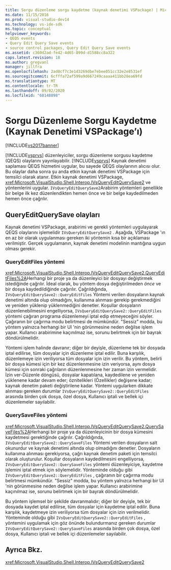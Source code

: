 ```yaml
---
title: Sorgu düzenleme sorgu kaydetme (kaynak denetimi VSPackage) | Microsoft Docs
ms.date: 11/15/2016
ms.prod: visual-studio-dev14
ms.technology: vs-ide-sdk
ms.topic: conceptual
helpviewer_keywords:
- QEQS events
- Query Edit Query Save events
- source control packages, Query Edit Query Save events
ms.assetid: c360d2ad-fe42-4d65-899d-d1588cc8a322
caps.latest.revision: 18
ms.author: gregvanl
manager: jillfra
ms.openlocfilehash: 2ad0cf7c3e1d3269dbe7ebee051cc32e2e8531ef
ms.sourcegitcommit: 6cfffa72af599a9d667249caaaa411bb28ea69fd
ms.translationtype: MT
ms.contentlocale: tr-TR
ms.lasthandoff: 09/02/2020
ms.locfileid: "68148898"
---
```

# <a name="query-edit-query-save-source-control-vspackage"></a>Sorgu Düzenleme Sorgu Kaydetme (Kaynak Denetimi VSPackage’ı)
[!INCLUDE[vs2017banner](../../includes/vs2017banner.md)]

[!INCLUDE[vsprvs](../../includes/vsprvs-md.md)] düzenleyiciler, sorgu düzenleme sorgusu kaydetme (QEQS) olaylarını yayınlayabilir. [!INCLUDE[vsprvs](../../includes/vsprvs-md.md)] Kaynak denetimi saplaması QEQS hizmetini uygular, bu sayede QEQS olaylarının alıcısı olur. Bu olaylar daha sonra şu anda etkin kaynak denetimi VSPackage için temsilci olarak atanır. Etkin kaynak denetimi VSPackage, <xref:Microsoft.VisualStudio.Shell.Interop.IVsQueryEditQuerySave2> ve yöntemlerini uygular. `IVsQueryEditQuerySave2`Arabirim yöntemleri genellikle bir belge ilk kez düzenlendikten hemen önce ve bir belge kaydedilmeden hemen önce çağrılır.  
  
## <a name="queryeditquerysave-events"></a>QueryEditQuerySave olayları  
 Kaynak denetimi VSPackage, arabirimi ve gerekli yöntemleri uygulayarak QEQS olaylarını işlemelidir `IVsQueryEditQuerySave2` . Aşağıda, VSPackage 'ın en az bir olarak uygulanması gereken iki yöntemin kısa bir açıklaması verilmiştir. Gerçek uygulamanın, kaynak denetimi modelinin mantığına uygun olması gerekir.  
  
### <a name="queryeditfiles-method"></a>QueryEditFiles yöntemi  
 <xref:Microsoft.VisualStudio.Shell.Interop.IVsQueryEditQuerySave2.QueryEditFiles%2A>Herhangi bir proje ya da düzenleyici bir dosyayı değiştirmek istediğinde çağrılır. İdeal olarak, bu yöntem dosya değiştirilmeden *önce* ve bir dosya kaydedildiğinde çağırılır. Çağrıldığında, `IVsQueryEditQuerySave2::QueryEditFiles` Yöntemi verilen dosyaların kaynak denetimi altında olup olmadığını, kullanıma alınması gerekip gerekmediğini ve yeniden yüklenip yüklenmediğini denetler. Koşullar dosyaların düzenlenebilmesini engelliyorsa, `IVsQueryEditQuerySave2::QueryEditFiles` yöntemi çağıran programa düzenlemeyi iptal edip etmeyeceğini söyler. Çağıranın bir çağırma modu belirtmesi de mümkündür. "Sessiz" modda, bu yöntem yalnızca herhangi bir UI 'nin görünmesine neden değilse işlem yapar. Kullanıcı arabirimine kaçınılmaz ise, sorunu belirtmek için bir bayrak döndürülmelidir.  
  
 Yöntemi işlem halinde davranır; diğer bir deyişle, düzenleme tek bir dosyada iptal edilirse, tüm dosyalar için düzenleme iptal edilir. Buna karşılık, düzenlemeye izin veriliyorsa tüm dosyalar için izin verilir. Bu yöntem, belirli bir dosya kümesi için bir kez düzenlenmesine izin veriyorsa, aynı dosya kümesi için sonraki çağrıların düzenlenmesine her zaman izin vermelidir. İzin ver-Düzenle döngüsü, dosyalar kapatılana, kaydedilene ve yeniden yüklenene kadar devam eder; öznitelikleri (Özellikler) değişene kadar; kaynak denetim paketi değiştirilene kadar. Yöntemi uygularken dikkate alınması gereken durumlar `IVsQueryEditQuerySave2::QueryEditFiles` arasında birden çok dosya, özel dosya, Kullanıcı iptali ve bellek içi düzenlemeler sayılabilir.  
  
### <a name="querysavefiles-method"></a>QuerySaveFiles yöntemi  
 <xref:Microsoft.VisualStudio.Shell.Interop.IVsQueryEditQuerySave2.QuerySaveFiles%2A>Herhangi bir proje ya da düzenleyicinin bir dosya kümesini kaydetmesi gerektiğinde çağrılır. Çağrıldığında, `IVsQueryEditQuerySave2::QuerySaveFiles` Yöntemi verilen dosyaların salt okunurdur ve kaynak denetimi altında olup olmadığını denetler. Dosyaların kullanıma alınması gerekiyorsa, çağrı kaynak denetim paketi için temsilci olarak oluşturulur. Koşullar dosyaların kaydedilmesini engelliyorsa, `IVsQueryEditQuerySave2::QuerySaveFiles` yöntemi düzenleyiciye, kaydetme işlemini iptal etmek için söylemelidir. Yönteminde olduğu gibi `IVsQueryEditQuerySave2::QueryEditFiles` , çağıranın bir çağırma modu belirtmesi mümkündür. "Sessiz" modda, bu yöntem yalnızca herhangi bir UI 'nin görünmesine neden değilse işlem yapar. Kullanıcı arabirimine kaçınılmaz ise, sorunu belirtmek için bir bayrak döndürülmelidir.  
  
 Bu yöntem işlemsel bir şekilde davranmalıdır; diğer bir deyişle, tek bir dosyada kaydet iptal edilirse, tüm dosyalar için kaydetme iptal edilir. Buna karşılık, kaydetmeye izin veriliyorsa tüm dosyalar için izin verilmelidir. Yönteminde olduğu gibi `IVsQueryEditQuerySave2::QueryEditFiles` , yöntemini uygulamak için göz önünde bulundurmanız gereken durumlar `IVsQueryEditQuerySave2::QuerySaveFiles` arasında birden çok dosya, özel dosya, Kullanıcı iptali ve bellek içi düzenlemeler sayılabilir.  
  
## <a name="see-also"></a>Ayrıca Bkz.  
 <xref:Microsoft.VisualStudio.Shell.Interop.IVsQueryEditQuerySave2>
